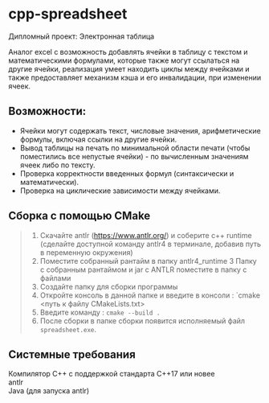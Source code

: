 # cpp-spreadsheet
Дипломный проект: Электронная таблица

Аналог excel c возможность добавлять ячейки в таблицу с текстом и математическими формулами, которые также могут ссылаться на другие ячейки,
реализация умеет находить циклы между ячейками и также предоставляет механизм кэша и его инвалидации, при изменении ячеек.

## Возможности:
* Ячейки могут содержать текст, числовые значения, арифметические формулы, включая ссылки на другие ячейки.
* Вывод таблицы на печать по минимальной области печати (чтобы поместились все непустые ячейки) - по вычисленным значениям ячеек либо по тексту.
* Проверка корректности введенных формул (синтаксически и математически). 
* Проверка на циклические зависимости между ячейками.

## Сборка с помощью CMake
> 1. Скачайте antlr (https://www.antlr.org/) и соберите c++ runtime (сделайте доступной команду antlr4 в терминале, добавив путь в переменную окружения)
> 2. Поместите собранный рантайм в папку antlr4_runtime
> 3 Папку с собранным рантаймом и jar с ANTLR поместите в папку с файлами
> 4. Создайте папку для сборки программы
> 5. Откройте консоль в данной папке и введите в консоли : `cmake <путь к файлу CMakeLists.txt>
> 6. Введите команду : `cmake --build .` 
> 7. После сборки в папке сборки появится исполняемый файл `spreadsheet.exe`.

## Системные требования
Компилятор С++ с поддержкой стандарта C++17 или новее\
antlr\
Java (для запуска antlr)
